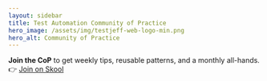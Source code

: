 ```yaml
---
layout: sidebar
title: Test Automation Community of Practice
hero_image: /assets/img/testjeff-web-logo-min.png
hero_alt: Community of Practice
---
```


**Join the CoP** to get weekly tips, reusable patterns, and a monthly all-hands.  
👉 <a href="YOUR-SKOOL-GROUP-URL" target="_blank" rel="noopener">Join on Skool</a>
